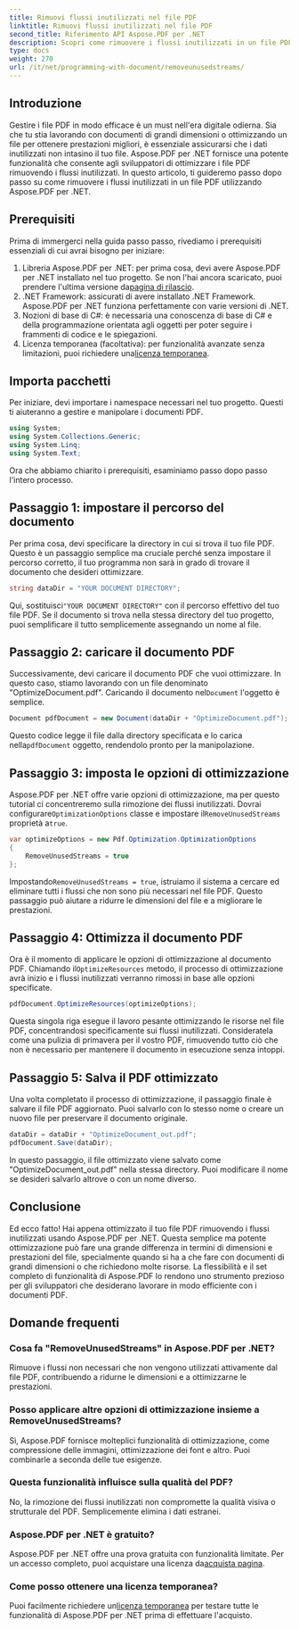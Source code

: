 ```yaml
---
title: Rimuovi flussi inutilizzati nel file PDF
linktitle: Rimuovi flussi inutilizzati nel file PDF
second_title: Riferimento API Aspose.PDF per .NET
description: Scopri come rimuovere i flussi inutilizzati in un file PDF utilizzando Aspose.PDF per .NET per ottimizzare le dimensioni e le prestazioni del file.
type: docs
weight: 270
url: /it/net/programming-with-document/removeunusedstreams/
---
```

## Introduzione

Gestire i file PDF in modo efficace è un must nell'era digitale odierna. Sia che tu stia lavorando con documenti di grandi dimensioni o ottimizzando un file per ottenere prestazioni migliori, è essenziale assicurarsi che i dati inutilizzati non intasino il tuo file. Aspose.PDF per .NET fornisce una potente funzionalità che consente agli sviluppatori di ottimizzare i file PDF rimuovendo i flussi inutilizzati. In questo articolo, ti guideremo passo dopo passo su come rimuovere i flussi inutilizzati in un file PDF utilizzando Aspose.PDF per .NET.

## Prerequisiti

Prima di immergerci nella guida passo passo, rivediamo i prerequisiti essenziali di cui avrai bisogno per iniziare:

1.  Libreria Aspose.PDF per .NET: per prima cosa, devi avere Aspose.PDF per .NET installato nel tuo progetto. Se non l'hai ancora scaricato, puoi prendere l'ultima versione da[pagina di rilascio](https://releases.aspose.com/pdf/net/).
2. .NET Framework: assicurati di avere installato .NET Framework. Aspose.PDF per .NET funziona perfettamente con varie versioni di .NET.
3. Nozioni di base di C#: è necessaria una conoscenza di base di C# e della programmazione orientata agli oggetti per poter seguire i frammenti di codice e le spiegazioni.
4.  Licenza temporanea (facoltativa): per funzionalità avanzate senza limitazioni, puoi richiedere una[licenza temporanea](https://purchase.aspose.com/temporary-license/).


## Importa pacchetti

Per iniziare, devi importare i namespace necessari nel tuo progetto. Questi ti aiuteranno a gestire e manipolare i documenti PDF.

```csharp
using System;
using System.Collections.Generic;
using System.Linq;
using System.Text;
```

Ora che abbiamo chiarito i prerequisiti, esaminiamo passo dopo passo l'intero processo.

## Passaggio 1: impostare il percorso del documento

Per prima cosa, devi specificare la directory in cui si trova il tuo file PDF. Questo è un passaggio semplice ma cruciale perché senza impostare il percorso corretto, il tuo programma non sarà in grado di trovare il documento che desideri ottimizzare.

```csharp
string dataDir = "YOUR DOCUMENT DIRECTORY";
```

 Qui, sostituisci`"YOUR DOCUMENT DIRECTORY"` con il percorso effettivo del tuo file PDF. Se il documento si trova nella stessa directory del tuo progetto, puoi semplificare il tutto semplicemente assegnando un nome al file.

## Passaggio 2: caricare il documento PDF

Successivamente, devi caricare il documento PDF che vuoi ottimizzare. In questo caso, stiamo lavorando con un file denominato "OptimizeDocument.pdf". Caricando il documento nel`Document` l'oggetto è semplice.

```csharp
Document pdfDocument = new Document(dataDir + "OptimizeDocument.pdf");
```

 Questo codice legge il file dalla directory specificata e lo carica nella`pdfDocument` oggetto, rendendolo pronto per la manipolazione.

## Passaggio 3: imposta le opzioni di ottimizzazione

 Aspose.PDF per .NET offre varie opzioni di ottimizzazione, ma per questo tutorial ci concentreremo sulla rimozione dei flussi inutilizzati. Dovrai configurare`OptimizationOptions` classe e impostare il`RemoveUnusedStreams` proprietà a`true`.

```csharp
var optimizeOptions = new Pdf.Optimization.OptimizationOptions
{
    RemoveUnusedStreams = true
};
```

 Impostando`RemoveUnusedStreams = true`, istruiamo il sistema a cercare ed eliminare tutti i flussi che non sono più necessari nel file PDF. Questo passaggio può aiutare a ridurre le dimensioni del file e a migliorare le prestazioni.

## Passaggio 4: Ottimizza il documento PDF

 Ora è il momento di applicare le opzioni di ottimizzazione al documento PDF. Chiamando il`OptimizeResources` metodo, il processo di ottimizzazione avrà inizio e i flussi inutilizzati verranno rimossi in base alle opzioni specificate.

```csharp
pdfDocument.OptimizeResources(optimizeOptions);
```

Questa singola riga esegue il lavoro pesante ottimizzando le risorse nel file PDF, concentrandosi specificamente sui flussi inutilizzati. Consideratela come una pulizia di primavera per il vostro PDF, rimuovendo tutto ciò che non è necessario per mantenere il documento in esecuzione senza intoppi.

## Passaggio 5: Salva il PDF ottimizzato

Una volta completato il processo di ottimizzazione, il passaggio finale è salvare il file PDF aggiornato. Puoi salvarlo con lo stesso nome o creare un nuovo file per preservare il documento originale.

```csharp
dataDir = dataDir + "OptimizeDocument_out.pdf";
pdfDocument.Save(dataDir);
```

In questo passaggio, il file ottimizzato viene salvato come "OptimizeDocument_out.pdf" nella stessa directory. Puoi modificare il nome se desideri salvarlo altrove o con un nome diverso.

## Conclusione

Ed ecco fatto! Hai appena ottimizzato il tuo file PDF rimuovendo i flussi inutilizzati usando Aspose.PDF per .NET. Questa semplice ma potente ottimizzazione può fare una grande differenza in termini di dimensioni e prestazioni del file, specialmente quando si ha a che fare con documenti di grandi dimensioni o che richiedono molte risorse. La flessibilità e il set completo di funzionalità di Aspose.PDF lo rendono uno strumento prezioso per gli sviluppatori che desiderano lavorare in modo efficiente con i documenti PDF.

## Domande frequenti

### Cosa fa "RemoveUnusedStreams" in Aspose.PDF per .NET?
Rimuove i flussi non necessari che non vengono utilizzati attivamente dal file PDF, contribuendo a ridurne le dimensioni e a ottimizzarne le prestazioni.

### Posso applicare altre opzioni di ottimizzazione insieme a RemoveUnusedStreams?
Sì, Aspose.PDF fornisce molteplici funzionalità di ottimizzazione, come compressione delle immagini, ottimizzazione dei font e altro. Puoi combinarle a seconda delle tue esigenze.

### Questa funzionalità influisce sulla qualità del PDF?
No, la rimozione dei flussi inutilizzati non compromette la qualità visiva o strutturale del PDF. Semplicemente elimina i dati estranei.

### Aspose.PDF per .NET è gratuito?
 Aspose.PDF per .NET offre una prova gratuita con funzionalità limitate. Per un accesso completo, puoi acquistare una licenza da[acquista pagina](https://purchase.aspose.com/buy).

### Come posso ottenere una licenza temporanea?
 Puoi facilmente richiedere un[licenza temporanea](https://purchase.aspose.com/temporary-license/) per testare tutte le funzionalità di Aspose.PDF per .NET prima di effettuare l'acquisto.